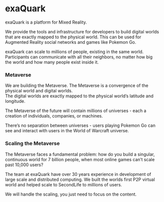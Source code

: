 # exaQuark

exaQuark is a platform for Mixed Reality.

We provide the tools and infrastructure for developers to build digital worlds that are exactly mapped to the physical world. This can be used for Augmented Reality social networks and games like Pokemon Go.

exaQuark can scale to millions of people, existing in the same world. Participants can communicate with all their neighbors, no matter how big the world and how many people exist inside it.

### Metaverse

We are building the Metaverse. The Metaverse is a convergence of the physical world and digital worlds.  
The digital worlds are exactly mapped to the physical world’s latitude and longitude.

The Metaverse of the future will contain millions of universes - each a creation of individuals, companies, or machines.

There’s no separation between universes - users playing Pokemon Go can see and interact with users in the World of Warcraft universe.

### Scaling the Metaverse

The Metaverse faces a fundamental problem: how do you build a singular, continuous world for 7 billion people, when most online games can’t scale past 10,000 users?

The team at exaQuark have over 30 years experience in development of large scale and distributed computing. We built the worlds first P2P virtual world and helped scale to SecondLife to millions of users.

We will handle the scaling, you just need to focus on the content. 

